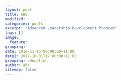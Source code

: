 ```yaml
---
layout: post
title: ABC
modified:
categories: posts
excerpt: "Advanced Leadership Development Program"
tags: []
image:
  feature:
grouping:
date: 2016-11-15T09:00:00+11:00
date2: 2017-10-31T17:00:00+11:00
grouping: education
author: abc
sitemap: false
---
```

